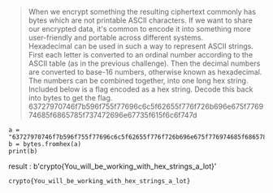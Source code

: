 > When we encrypt something the resulting ciphertext commonly has bytes which are not printable ASCII characters. If we want to share our encrypted data, it's common to encode it into something more user-friendly and portable across different systems.
> <br>Hexadecimal can be used in such a way to represent ASCII strings. First each letter is converted to an ordinal number according to the ASCII table (as in the previous challenge). Then the decimal numbers are converted to base-16 numbers, otherwise known as hexadecimal. The numbers can be combined together, into one long hex string.
> <br>Included below is a flag encoded as a hex string. Decode this back into bytes to get the flag.
> <br>63727970746f7b596f755f77696c6c5f62655f776f726b696e675f776974685f6865785f737472696e67735f615f6c6f747d

```
a = "63727970746f7b596f755f77696c6c5f62655f776f726b696e675f776974685f6865785f737472696e67735f615f6c6f747d"
b = bytes.fromhex(a)
print(b)
```

result : b'crypto{You_will_be_working_with_hex_strings_a_lot}'

`crypto{You_will_be_working_with_hex_strings_a_lot}`
